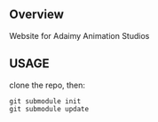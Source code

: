 ## Overview

Website for Adaimy Animation Studios

## USAGE  ##

clone the repo, then:

	git submodule init
	git submodule update

